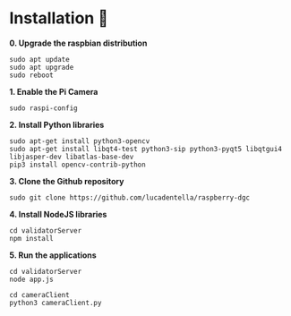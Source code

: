 # Installation :floppy_disk:

**0. Upgrade the raspbian distribution**

    sudo apt update
    sudo apt upgrade
    sudo reboot

**1. Enable the Pi Camera**

    sudo raspi-config

**2. Install Python libraries** 

	sudo apt-get install python3-opencv
	sudo apt-get install libqt4-test python3-sip python3-pyqt5 libqtgui4 libjasper-dev libatlas-base-dev
	pip3 install opencv-contrib-python

**3. Clone the Github repository**

	sudo git clone https://github.com/lucadentella/raspberry-dgc

**4. Install NodeJS libraries**

    cd validatorServer
	npm install

**5. Run the applications**

    cd validatorServer
	node app.js
	
	cd cameraClient
	python3 cameraClient.py